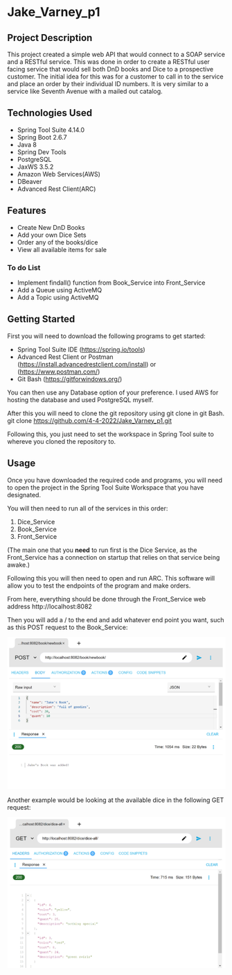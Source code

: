 # Jake_Varney_p1

## Project Description
This project created a simple web API that would connect to a SOAP service and a RESTful service. This was done in order to create a RESTful user facing service that would sell both DnD books and Dice to a prospective customer. The initial idea for this was for a customer to call in to the service and place an order by their individual ID numbers. It is very similar to a service like Seventh Avenue with a mailed out catalog. 

## Technologies Used
- Spring Tool Suite 4.14.0
- Spring Boot 2.6.7
- Java 8
- Spring Dev Tools
- PostgreSQL
- JaxWS 3.5.2
- Amazon Web Services(AWS)
- DBeaver
- Advanced Rest Client(ARC)

## Features
- Create New DnD Books
- Add your own Dice Sets
- Order any of the books/dice
- View all available items for sale

### To do List
- Implement findall() function from Book_Service into Front_Service
- Add a Queue using ActiveMQ
- Add a Topic using ActiveMQ


## Getting Started
First you will need to download the following programs to get started:
- Spring Tool Suite IDE (https://spring.io/tools)
- Advanced Rest Client or Postman (https://install.advancedrestclient.com/install) or (https://www.postman.com/)
- Git Bash (https://gitforwindows.org/)

You can then use any Database option of your preference. I used AWS for hosting the database and used PostgreSQL myself.

After this you will need to clone the git repository using git clone in git Bash.
git clone https://github.com/4-4-2022/Jake_Varney_p1.git

Following this, you just need to set the workspace in Spring Tool suite to whereve you cloned the repository to.

## Usage
Once you have downloaded the required code and programs, you will need to open the project in the Spring Tool Suite Workspace that you have designated. 

You will then need to run all of the services in this order: 
1. Dice_Service
2. Book_Service
3. Front_Service

(The main one that you **need** to run first is the Dice Service, as the Front_Service has a connection on startup that relies on that service being awake.)

Following this you will then need to open and run ARC. This software will allow you to test the endpoints of the program and make orders.

From here, everything should be done through the Front_Service web address http://localhost:8082

Then you will add a / to the end and add whatever end point you want, such as this POST request to the Book_Service:

![this is an image](https://github.com/4-4-2022/Jake_Varney_p1/blob/main/Images/ARC_Post.png)

Another example would be looking at the available dice in the following GET request:

![this is an image](https://github.com/4-4-2022/Jake_Varney_p1/blob/main/Images/ARC_Dice.png)


